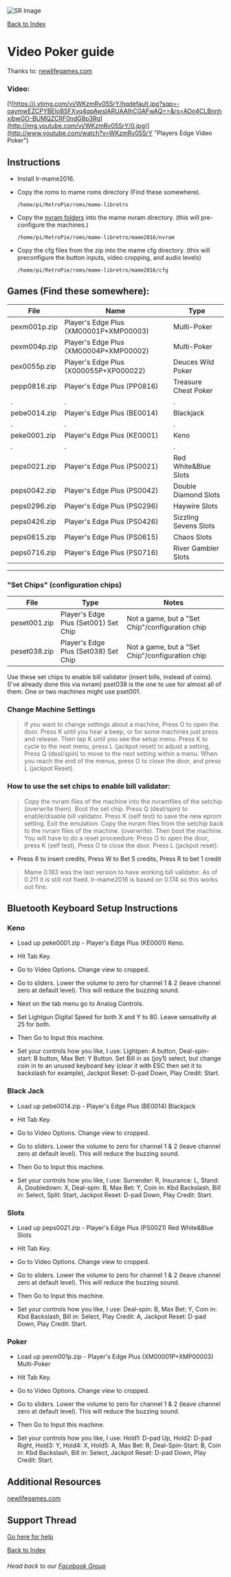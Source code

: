 ![SR Image](https://sinisterspatula.github.io/SuperRetropieGuides/images/SRimage-short.jpg)

[Back to Index](https://sinisterspatula.github.io/SuperRetropieGuides/)

# Video Poker guide

Thanks to: [newlifegames.com](http://newlifegames.com/nlg/index.php?board=48.0) 

### Video:
[![https://i.ytimg.com/vi/WKzmRv05SrY/hqdefault.jpg?sqp=-oaymwEZCPYBEIoBSFXyq4qpAwsIARUAAIhCGAFwAQ==&rs=AOn4CLBnnhxibwGO-BUMQZCRF0ndG8p3Rg](http://img.youtube.com/vi/WKzmRv05SrY/0.jpg)](http://www.youtube.com/watch?v=WKzmRv05SrY "Players Edge Video Poker")

## Instructions

* Install lr-mame2016.

* Copy the roms to mame roms directory (Find these somewhere). 
  
  ```shell
  /home/pi/RetroPie/roms/mame-libretro
  ```
  
* Copy the [nvram folders](https://github.com/SinisterSpatula/SuperRetropieGuides/raw/master/data/lr-Mame2016%20Poker%20NVRAM.zip) into the mame nvram directory. (this will pre-configure the machines.)

  ```shell
  /home/pi/RetroPie/roms/mame-libretro/mame2016/nvram
  ```

* Copy the cfg files from the zip into the mame cfg directory. (this will preconfigure the button inputs, video cropping, and audio levels)

  ```shell
  /home/pi/RetroPie/roms/mame-libretro/mame2016/cfg
  ```

## Games (Find these somewhere):

File | Name | Type
------------|---------------------------|--------------------------------
pexm001p.zip | Player's Edge Plus (XM00001P+XMP00003) | Multi-Poker |
pexm004p.zip | Player's Edge Plus (XM00004P+XMP00002) | Multi-Poker
pex0055p.zip | Player's Edge Plus (X000055P+XP000022) | Deuces Wild Poker
pepp0816.zip | Player's Edge Plus (PP0816) | Treasure Chest Poker
. | . | . |
pebe0014.zip | Player's Edge Plus (BE0014) | Blackjack
. | . | . |
peke0001.zip | Player's Edge Plus (KE0001) | Keno
. | . | . |
peps0021.zip | Player's Edge Plus (PS0021) | Red White&Blue Slots |
peps0042.zip | Player's Edge Plus (PS0042) | Double Diamond Slots |
peps0296.zip | Player's Edge Plus (PS0296) | Haywire Slots |
peps0426.zip | Player's Edge Plus (PS0426) | Sizzling Sevens Slots |
peps0615.zip | Player's Edge Plus (PS0615) | Chaos Slots |
peps0716.zip | Player's Edge Plus (PS0716) | River Gambler Slots |

--------------------------------


### "Set Chips" (configuration chips)


File | Type | Notes |
------------|----------------|---------------
peset001.zip | Player's Edge Plus (Set001) Set Chip | Not a game, but a "Set Chip"/configuration chip |
peset038.zip | Player's Edge Plus (Set038) Set Chip | Not a game, but a "Set Chip"/configuration chip | 


Use these set chips to enable bill validator (insert bills, instead of coins).  (I've already done this via nvram)  pset038 is the one to use for almost all of them.  One or two machines might use pset001.


### Change Machine Settings

> If you want to change settings about a machine, Press O to open the door.  Press K until you hear a beep, or for some machines just press and release.
Then tap K until you see the setup menu.  Press K to cycle to the next menu, press L (jackpot reset) to adjust a setting, Press Q (deal/spin) to move to the next setting
within a menu.  When you reach the end of the menus, press O to close the door, and press L (jackpot Reset).

### How to use the set chips to enable bill validator:

> Copy the nvram files of the machine into the nvramfiles of the setchip (overwrite them).
Boot the set chip.  Press Q (deal/spin) to enable/disable bill validator.  Press K (self test) to save the new eprom setting.  Exit the emulation.  Copy the nvram files from the setchip back to the nvram files of the machine. (overwrite).  Then boot the machine.  You will have to do a reset proceedure:
Press O to open the door, press K (self test), Press O to close the door.  Press L (jackpot reset).

* Press 6 to insert credits, Press W to Bet 5 credits, Press R to bet 1 credit


> Mame 0.183 was the last version to have working bill validator.  As of 0.211 it is still not fixed.
lr-mame2016 is based on 0.174 so this works out fine.


## Bluetooth Keyboard Setup Instructions

### Keno

* Load up peke0001.zip - Player's Edge Plus (KE0001) Keno.

* Hit Tab Key.

* Go to Video Options.  Change view to cropped.

* Go to sliders.  Lower the volume to zero for channel 1 & 2 (leave channel zero at default level).  This will reduce the buzzing sound.

* Next on the tab menu go to Analog Controls.

* Set Lightgun Digital Speed for both X and Y to 80.  Leave sensativity at 25 for both.

* Then Go to Input this machine.

* Set your controls how you like, I use: Lightpen: A button, Deal-spin-start: B button, Max Bet: Y Button.  Set Bill in as (joy1) select, but change coin in to an unused keyboard key (clear it with ESC then set it to backslash for example), Jackpot Reset: D-pad Down, Play Credit: Start.

### Black Jack

* Load up pebe0014.zip - Player's Edge Plus (BE0014) Blackjack

* Hit Tab Key.

* Go to Video Options.  Change view to cropped.

* Go to sliders.  Lower the volume to zero for channel 1 & 2 (leave channel zero at default level).  This will reduce the buzzing sound.

* Then Go to Input this machine.

* Set your controls how you like, I use: Surrender: R, Insurance: L, Stand: A, Doubledown: X, Deal-spin: B, Max Bet: Y, Coin in: Kbd Backslash, Bill in: Select, Split: Start, Jackpot Reset: D-pad Down, Play Credit: Start.

### Slots

* Load up peps0021.zip - Player's Edge Plus (PS0021) Red White&Blue Slots

* Hit Tab Key.

* Go to Video Options.  Change view to cropped.

* Go to sliders.  Lower the volume to zero for channel 1 & 2 (leave channel zero at default level).  This will reduce the buzzing sound.

* Then Go to Input this machine.

* Set your controls how you like, I use: Deal-spin: B, Max Bet: Y, Coin in: Kbd Backslash, Bill in: Select, Play Credit: A, Jackpot Reset: D-pad Down, Play Credit: Start.

### Poker

* Load up pexm001p.zip - Player's Edge Plus (XM00001P+XMP00003) Multi-Poker

* Hit Tab Key.

* Go to Video Options.  Change view to cropped.

* Go to sliders.  Lower the volume to zero for channel 1 & 2 (leave channel zero at default level).  This will reduce the buzzing sound.

* Then Go to Input this machine.

* Set your controls how you like, I use: Hold1: D-pad Up, Hold2: D-pad Right, Hold3: Y, Hold4: X, Hold5: A, Max Bet: R, Deal-Spin-Start: B, Coin in: Kbd Backslash, Bill in: Select, Jackpot Reset: D-pad Down, Play Credit: Start.


## Additional Resources
[newlifegames.com](http://newlifegames.com/nlg/index.php?board=48.0)

## Support Thread
[Go here for help](https://www.facebook.com/groups/SuperRetroPie/permalink/2462551794031799/)

[Back to Index](https://sinisterspatula.github.io/SuperRetropieGuides/)

###### Head back to our [Facebook Group](https://www.facebook.com/groups/SuperRetroPie/)

